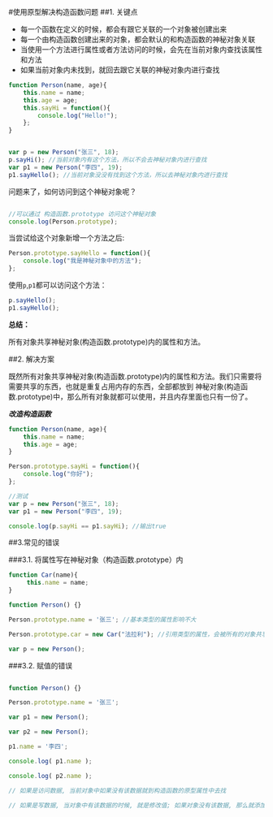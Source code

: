 #使用原型解决构造函数问题
##1. 关键点
* 每一个函数在定义的时候，都会有跟它关联的一个对象被创建出来
* 每一个由构造函数创建出来的对象，都会默认的和构造函数的神秘对象关联
* 当使用一个方法进行属性或者方法访问的时候，会先在当前对象内查找该属性和方法
* 如果当前对象内未找到，就回去跟它关联的神秘对象内进行查找

```js
function Person(name, age){
    this.name = name;
    this.age = age;
    this.sayHi = function(){
        console.log("Hello!");
    };
}


var p = new Person("张三", 18);
p.sayHi(); //当前对象内有这个方法，所以不会去神秘对象内进行查找
var p1 = new Person("李四", 19);
p1.sayHello(); //当前对象没没有找到这个方法，所以去神秘对象内进行查找

```

问题来了，如何访问到这个神秘对象呢？

```js

//可以通过 构造函数.prototype 访问这个神秘对象
console.log(Person.prototype);

```



当尝试给这个对象新增一个方法之后:
```js
Person.prototype.sayHello = function(){
    console.log("我是神秘对象中的方法");
};

```

使用`p`,`p1`都可以访问这个方法：

```js
p.sayHello();
p1.sayHello();
```

**总结：**

所有对象共享神秘对象(构造函数.prototype)内的属性和方法。

##2. 解决方案

既然所有对象共享神秘对象(构造函数.prototype)内的属性和方法。我们只需要将需要共享的东西，也就是重复占用内存的东西，全部都放到 神秘对象(构造函数.prototype)中，那么所有对象就都可以使用，并且内存里面也只有一份了。



***改造构造函数***

```js
function Person(name, age){
    this.name = name;
    this.age = age;
}

Person.prototype.sayHi = function(){
    console.log("你好");
};

//测试
var p = new Person("张三", 18);
var p1 = new Person("李四", 19);

console.log(p.sayHi == p1.sayHi); //输出true

```



##3.常见的错误

###3.1. 将属性写在神秘对象（构造函数.prototype）内

```js
function Car(name){
     this.name = name;
}

function Person() {}

Person.prototype.name = '张三'; //基本类型的属性影响不大

Person.prototype.car = new Car("法拉利"); //引用类型的属性，会被所有的对象共享

var p = new Person();

```



###3.2. 赋值的错误



```js

function Person() {}

Person.prototype.name = '张三';

var p1 = new Person();

var p2 = new Person();

p1.name = '李四';

console.log( p1.name );

console.log( p2.name );

// 如果是访问数据, 当前对象中如果没有该数据就到构造函数的原型属性中去找

// 如果是写数据, 当对象中有该数据的时候, 就是修改值; 如果对象没有该数据, 那么就添加值

```


